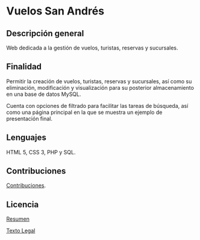 # Vuelos San Andrés

## Descripción general

Web dedicada a la gestión de vuelos, turistas, reservas y sucursales. 

## Finalidad

Permitir la creación de vuelos, turistas, reservas y sucursales, así como su eliminación, modificación y visualización para su posterior almacenamiento en una base de datos MySQL.

Cuenta con opciones de filtrado para facilitar las tareas de búsqueda, así como una página principal en la que se muestra un ejemplo de presentación final.

## Lenguajes

HTML 5, CSS 3, PHP y SQL.

## Contribuciones

[Contribuciones](https://github.com/Ivanobix/VuelosSanAndres/issues).

## Licencia

[Resumen](https://creativecommons.org/licenses/by-nc/4.0/deed.es)

[Texto Legal](https://creativecommons.org/licenses/by-nc/4.0/legalcode.es)